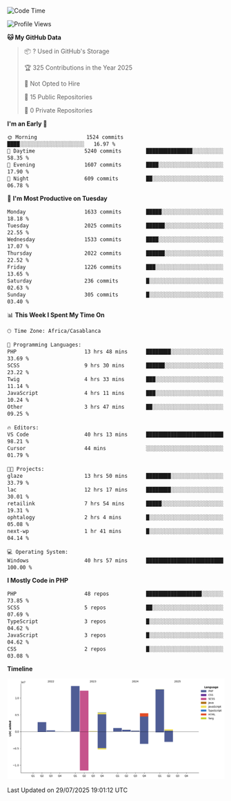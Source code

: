 <!--START_SECTION:waka-->
![Code Time](http://img.shields.io/badge/Code%20Time-6%2C410%20hrs%2043%20mins-blue)

![Profile Views](http://img.shields.io/badge/Profile%20Views-0-blue)

**🐱 My GitHub Data** 

> 📦 ? Used in GitHub's Storage 
 > 
> 🏆 325 Contributions in the Year 2025
 > 
> 🚫 Not Opted to Hire
 > 
> 📜 15 Public Repositories 
 > 
> 🔑 0 Private Repositories 
 > 
**I'm an Early 🐤** 

```text
🌞 Morning                1524 commits        ████░░░░░░░░░░░░░░░░░░░░░   16.97 % 
🌆 Daytime                5240 commits        ███████████████░░░░░░░░░░   58.35 % 
🌃 Evening                1607 commits        ████░░░░░░░░░░░░░░░░░░░░░   17.90 % 
🌙 Night                  609 commits         ██░░░░░░░░░░░░░░░░░░░░░░░   06.78 % 
```
📅 **I'm Most Productive on Tuesday** 

```text
Monday                   1633 commits        █████░░░░░░░░░░░░░░░░░░░░   18.18 % 
Tuesday                  2025 commits        ██████░░░░░░░░░░░░░░░░░░░   22.55 % 
Wednesday                1533 commits        ████░░░░░░░░░░░░░░░░░░░░░   17.07 % 
Thursday                 2022 commits        ██████░░░░░░░░░░░░░░░░░░░   22.52 % 
Friday                   1226 commits        ███░░░░░░░░░░░░░░░░░░░░░░   13.65 % 
Saturday                 236 commits         █░░░░░░░░░░░░░░░░░░░░░░░░   02.63 % 
Sunday                   305 commits         █░░░░░░░░░░░░░░░░░░░░░░░░   03.40 % 
```


📊 **This Week I Spent My Time On** 

```text
🕑︎ Time Zone: Africa/Casablanca

💬 Programming Languages: 
PHP                      13 hrs 48 mins      ████████░░░░░░░░░░░░░░░░░   33.69 % 
SCSS                     9 hrs 30 mins       ██████░░░░░░░░░░░░░░░░░░░   23.22 % 
Twig                     4 hrs 33 mins       ███░░░░░░░░░░░░░░░░░░░░░░   11.14 % 
JavaScript               4 hrs 11 mins       ███░░░░░░░░░░░░░░░░░░░░░░   10.24 % 
Other                    3 hrs 47 mins       ██░░░░░░░░░░░░░░░░░░░░░░░   09.25 % 

🔥 Editors: 
VS Code                  40 hrs 13 mins      █████████████████████████   98.21 % 
Cursor                   44 mins             ░░░░░░░░░░░░░░░░░░░░░░░░░   01.79 % 

🐱‍💻 Projects: 
glaze                    13 hrs 50 mins      ████████░░░░░░░░░░░░░░░░░   33.79 % 
lac                      12 hrs 17 mins      ████████░░░░░░░░░░░░░░░░░   30.01 % 
retailink                7 hrs 54 mins       █████░░░░░░░░░░░░░░░░░░░░   19.31 % 
ophtalogy                2 hrs 4 mins        █░░░░░░░░░░░░░░░░░░░░░░░░   05.08 % 
next-wp                  1 hr 41 mins        █░░░░░░░░░░░░░░░░░░░░░░░░   04.14 % 

💻 Operating System: 
Windows                  40 hrs 57 mins      █████████████████████████   100.00 % 
```

**I Mostly Code in PHP** 

```text
PHP                      48 repos            ██████████████████░░░░░░░   73.85 % 
SCSS                     5 repos             ██░░░░░░░░░░░░░░░░░░░░░░░   07.69 % 
TypeScript               3 repos             █░░░░░░░░░░░░░░░░░░░░░░░░   04.62 % 
JavaScript               3 repos             █░░░░░░░░░░░░░░░░░░░░░░░░   04.62 % 
CSS                      2 repos             █░░░░░░░░░░░░░░░░░░░░░░░░   03.08 % 
```



**Timeline**

![Lines of Code chart](https://raw.githubusercontent.com/tahar-elgunaoui/tahar-elgunaoui/main/assets/bar_graph.png)


 Last Updated on 29/07/2025 19:01:12 UTC
<!--END_SECTION:waka-->
